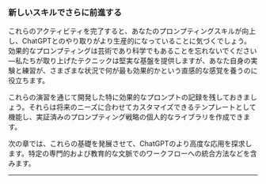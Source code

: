 ### 新しいスキルでさらに前進する

これらのアクティビティを完了すると、あなたのプロンプティングスキルが向上し、ChatGPTとのやり取りがより生産的になっていることに気づくでしょう。効果的なプロンプティングは芸術であり科学でもあることを忘れないでください—私たちが取り上げたテクニックは堅実な基盤を提供しますが、あなた自身の実験と練習が、さまざまな状況で何が最も効果的かという直感的な感覚を養うのに役立ちます。

これらの演習を通じて開発した特に効果的なプロンプトの記録を残しておきましょう。それらは将来のニーズに合わせてカスタマイズできるテンプレートとして機能し、実証済みのプロンプティング戦略の個人的なライブラリを作成できます。

次の章では、これらの基礎を発展させて、ChatGPTのより高度な応用を探求します。特定の専門的および教育的な文脈でのワークフローへの統合方法などを含みます。

--- 